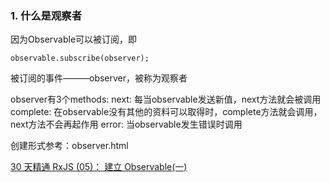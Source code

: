 ### 1. 什么是观察者
因为Observable可以被订阅，即
```
observable.subscribe(observer);

```
被订阅的事件———observer，被称为观察者

observer有3个methods:
next: 每当observable发送新值，next方法就会被调用
complete:  在observable没有其他的资料可以取得时，complete方法就会调用，next方法不会再起作用
error: 当observable发生错误时调用

创建形式参考：observer.html

[30 天精通 RxJS (05)： 建立 Observable(一)](https://juejin.im/post/59c9b6d3f265da065815358a)